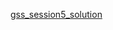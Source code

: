 <a href="https://docs.google.com/spreadsheets/d/1CN5TopfB6prKjcEcVLmK_HLpVFP6OmZ_MYiNoZPng5o/edit?usp=sharing">gss_session5_solution</a>
<br>

